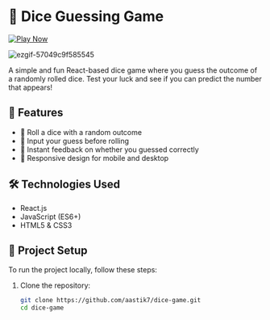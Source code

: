 # 🎲 Dice Guessing Game 

[![Play Now](https://img.shields.io/badge/Play%20Now-%F0%9F%8E%AE-blue?style=for-the-badge)](https://aastik7.github.io/dice-game/")

![ezgif-57049c9f585545](https://github.com/user-attachments/assets/a2d59661-085f-4ed4-a31c-4ed70e0b5f5c)

A simple and fun React-based dice game where you guess the outcome of a randomly rolled dice. Test your luck and see if you can predict the number that appears!

## 🚀 Features
- 🎲 Roll a dice with a random outcome
- 🔢 Input your guess before rolling
- 🎉 Instant feedback on whether you guessed correctly
- 📱 Responsive design for mobile and desktop

## 🛠️ Technologies Used
- React.js
- JavaScript (ES6+)
- HTML5 & CSS3

## 📂 Project Setup
To run the project locally, follow these steps:

1. Clone the repository:
   ```sh
   git clone https://github.com/aastik7/dice-game.git
   cd dice-game
